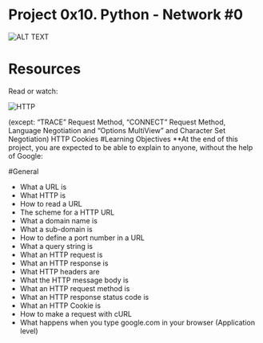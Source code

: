 # Project 0x10. Python - Network #0

![ALT TEXT](https://www3.ntu.edu.sg/home/ehchua/programming/webprogramming/images/TheWeb.png)

# Resources
Read or watch:

![HTTP](https://www3.ntu.edu.sg/home/ehchua/programming/webprogramming/images/HTTP.png)

[](HTTP (HyperText Transfer Protocol)) (except: “TRACE” Request Method, “CONNECT” Request Method, Language Negotiation and “Options MultiView” and Character Set Negotiation)
HTTP Cookies
#Learning Objectives
**At the end of this project, you are expected to be able to explain to anyone, without the help of Google:

#General
- What a URL is
- What HTTP is
- How to read a URL
- The scheme for a HTTP URL
- What a domain name is
- What a sub-domain is
- How to define a port number in a URL
- What a query string is
- What an HTTP request is
- What an HTTP response is
- What HTTP headers are
- What the HTTP message body is
- What an HTTP request method is
- What an HTTP response status code is
- What an HTTP Cookie is
- How to make a request with cURL
- What happens when you type google.com in your browser (Application level)

